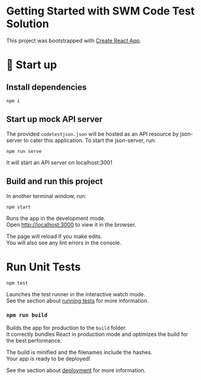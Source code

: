 # Getting Started with SWM Code Test Solution

This project was bootstrapped with [Create React App](https://github.com/facebook/create-react-app).


# 🚀 Start up
## Install dependencies
```
npm i
```

## Start up mock API server
The provided `codetestjson.json` will be hosted as an API resource by json-server to cater this application. To start the json-server, run:

```
npm run serve
```
It will start an API server on localhost:3001

## Build and run this project
In another terminal window, run:
```
npm start
```
Runs the app in the development mode.\
Open [http://localhost:3000](http://localhost:3000) to view it in the browser.

The page will reload if you make edits.\
You will also see any lint errors in the console.

# Run Unit Tests

`npm test`

Launches the test runner in the interactive watch mode.\
See the section about [running tests](https://facebook.github.io/create-react-app/docs/running-tests) for more information.

### `npm run build`

Builds the app for production to the `build` folder.\
It correctly bundles React in production mode and optimizes the build for the best performance.

The build is minified and the filenames include the hashes.\
Your app is ready to be deployed!

See the section about [deployment](https://facebook.github.io/create-react-app/docs/deployment) for more information.

